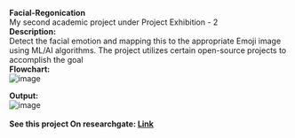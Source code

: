 <b>Facial-Regonication</b><br>
My second academic project under Project Exhibition - 2<br>
<b>Description:</b><br>
Detect the facial emotion and mapping this to the appropriate Emoji image using ML/AI algorithms. The project utilizes certain open-source projects to accomplish the goal<br>
<b>Flowchart:</b><br>
![image](https://user-images.githubusercontent.com/88943869/191306251-e2fda7ce-72f9-4fe0-992d-c40d950478d3.png)

<b>Output:</b><br>
![image](https://user-images.githubusercontent.com/88943869/191306616-aa12a556-fe8e-46c4-8231-1efe24e1e294.png)
<br>
<br>
<b>See this project On researchgate: <a href = "https://www.researchgate.net/publication/372743093_FACE_DETECTION_EMOJI_PICKER">Link</a></b>
